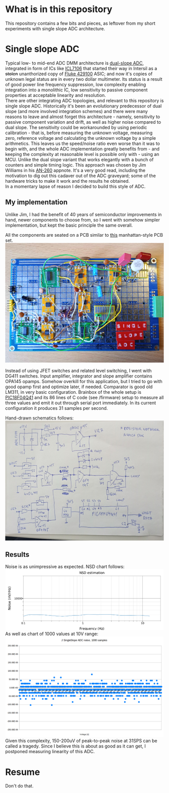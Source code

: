 # What is in this repository

This repository contains a few bits and pieces, as leftover from my short experiments with single slope ADC architecture.

# Single slope ADC
Typical low- to mid-end ADC DMM architecture is [dual-slope ADC](https://en.wikipedia.org/wiki/Integrating_ADC), integrated in form of ICs like [ICL7106](https://www.analog.com/en/products/icl7106.html) that started their way in Intersil as a ~~stolen~~ unanthorized copy of [Fluke 429100](https://github.com/fivesixzero/keithley-169-display-replacement/blob/main/README.md) ASIC; and now it's copies of unknown legal status are in every two dollar multimeter.
Its status is a result of good power line frequency suppression, low complexity enabling integration into a monolithic IC, low sensitivity to passive component properties at acceptable linearity and resolution.  
There are other integrating ADC topologies, and relevant to this repository is single slope ADC. Historically it's been an evolutionary predecessor of dual slope (and more involved integration schemes) and there were many reasons to leave and almost forget this architecture - namely, sensitivity to passive component variation and drift, as well as higher noise compared to dual slope. The sensitivity could be workarounded by using periodic calibration - that is, before measuring the unknown voltage, measuring zero, reference voltage and calculating the unknown voltage by a simple arithmetics. This leaves us the speed/noise ratio even worse than it was to begin with, and the whole ADC implementation greatly benefits from - and keeping the complexity at reasonable level is possible only with - using an MCU. Unlike the dual slope variant that works elegantly with a bunch of counters and simple timing logic.
This approach was chosen by Jim Williams in his [AN-260](https://github.com/jaromir-sukuba/single-slope-adc/blob/main/resources/snoa597b.pdf) appnote. It's a very good read, including the motivation to dig out this cadaver out of the ADC graveyard; some of the hardware tricks to make it work and the results he obtained.  
In a momentary lapse of reason I decided to build this style of ADC.

## My implementation

Unlike Jim, I had the benefit of 40 years of semiconductor improvements in hand, newer components to choose from, so I went with somehow simpler implementation, but kept the basic principle the same overall.

All the components are seated on a PCB similar to [this](https://github.com/macaba/TheManhattanToolkit) manhattan-style PCB set.
![PCB](https://github.com/jaromir-sukuba/single-slope-adc/blob/main/media/board.jpg)

Instead of using JFET switches and related level switching, I went with DG411 switches. Input amplifier, integrator and slope amplifier contains OPA145 opamps. Somehow overkill for this application, but I tried to go with good opamp first and optimize later, if needed.
Comparator is good old LM311, in very basic configuration.
Brainbox of the whole setup is [PIC18F04Q41](https://www.microchip.com/en-us/product/pic18f04q41) and its 86 lines of C code (see /firmware) setup to measure all three values and emit it out through serial port immediately. In its current configuration it produces 31 samples per second.

Hand-drawn schematics follows:
![enter image description here](https://github.com/jaromir-sukuba/single-slope-adc/blob/main/schematics/schem.jpg)

## Results
Noise is as unimpressive as expected. NSD chart follows:
![NSD](https://github.com/jaromir-sukuba/single-slope-adc/blob/main/media/NSD_chart.png)As well as chart of 1000 values at 10V range:
![enter image description here](https://github.com/jaromir-sukuba/single-slope-adc/blob/main/media/noise_record.png)Given this complexity, 150-200uV of peak-to-peak noise at 31SPS can be called a tragedy. Since I believe this is about as good as it can get, I postponed measuring linearity of this ADC.

# Resume

Don't do that.
